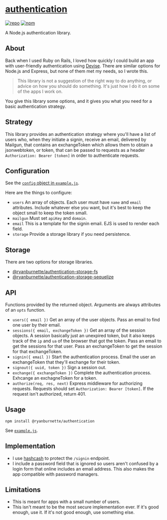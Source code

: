 # [authentication](https://github.com/ryanburnette/authentication)

[![repo](https://img.shields.io/badge/repository-Github-black.svg?style=flat-square)](https://github.com/ryanburnette/authentication)
[![npm](https://img.shields.io/badge/package-NPM-green.svg?style=flat-square)](https://www.npmjs.com/package/@ryanburnette/authentication)

A Node.js authentication library.

## About

Back when I used Ruby on Rails, I loved how quickly I could build an app with
user-friendly authentication using
[Devise](https://github.com/heartcombo/devise). There are similar options for
Node.js and Express, but none of them met my needs, so I wrote this.

> This library is not a suggestion of the right way to do anything, or advice on
> how you should do something. It's just how I do it on some of the apps I work
> on.

You give this library some options, and it gives you what you need for a basic
authentication strategy.

## Strategy

This library provides an authentication strategy where you'll have a list of
users who, when they initiate a signin, receive an email, delivered by Mailgun,
that contains an exchangeToken which allows them to obtain a jsonwebtoken, or
token, that can be passed to requests as a header
`Authorization: Bearer [token]` in order to authenticate requests.

## Configuration

See the
[`config` object in `example.js`](https://github.com/ryanburnette/authentication/blob/master/example.js#L8-L27).

Here are the things to configure:

- `users` An array of objects. Each user must have `name` and `email`
  attributes. Include whatever else you want, but it's best to keep the object
  small to keep the token small.
- `mailgun` Must set `apiKey` and `domain`.
- `email` This is a template for the signin email. EJS is used to render each
  field.
- `storage` Provide a storage library if you need persistence.

## Storage

There are two options for storage libraries.

- [@ryanburnette/authentication-storage-fs](https://github.com/ryanburnette/authentication-storage-fs)
- [@ryanburnette/authentication-storage-sequelize](https://github.com/ryanburnette/authentication-storage-sequelize)

## API

Functions provided by the returned object. Arguments are always attributes of an
`opts` function.

- `users({ email })` Get an array of the user objects. Pass an email to find one
  user by their email.
- `sessions({ email, exchangeToken })` Get an array of the session objects. A
  session basically just an unexpired token, but it also keeps track of the `ip`
  and `ua` of the browser that got the token. Pass an email to get the sessions
  for that user. Pass an exchangeToken to get the session for that
  exchangeToken.
- `signin({ email })` Start the authentication process. Email the user an
  exchangeToken that they'll exchange for their token.
- `signout({ uuid, token })` Sign a session out.
- `exchange({ exchangeToken })` Complete the authentication process. Exhcange an
  exchagneToken for a token.
- `authorize(req, res, next)` Express middleware for authorizing requests.
  Requests should set `Authorization: Bearer [token]`. If the request isn't
  authorized, return 401.

## Usage

```
npm install @ryanburnette/authentication
```

See
[`example.js`](https://github.com/ryanburnette/authentication/blob/master/example.js).

## Implementation

- I use [hashcash](https://github.com/ryanburnette/hashcash) to protect the
  `/signin` endpoint.
- I include a password field that is ignored so users aren't confused by a login
  form that online includes an email address. This also makes the app compatible
  with password managers.

## Limitations

- This is meant for apps with a small number of users.
- This isn't meant to be the most secure implementation ever. If it's good
  enough, use it. If it's not good enough, use something else.

